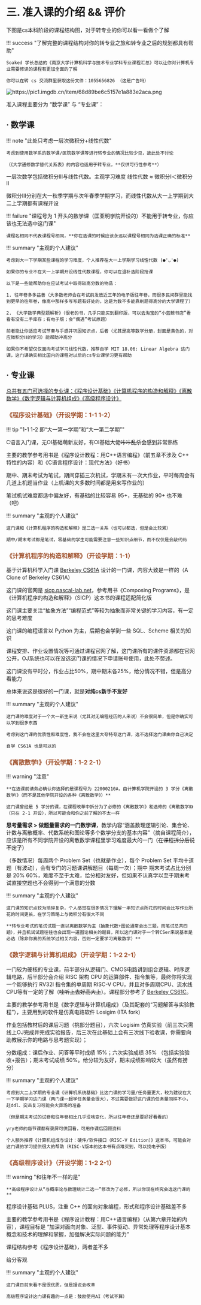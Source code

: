 # 三. 准入课的介绍 && 评价

下图是cs本科阶段的课程结构图，对于转专业的你可以看一看做个了解

!!! success "了解完整的课程结构对你的转专业之旅和转专业之后的规划都具有帮助"

    Soaked 学长总结的《南京大学计算机科学与技术专业学科专业课程汇总》可以让你对计算机专业需要修读的课程有更加全面的了解
    
    你可以在转 cs 交流群里获取这份文件：1055656826 （这是广告吗）

<img src="https://pic1.imgdb.cn/item/68d89be6c5157e1a883e2aca.png" alt="https://pic1.imgdb.cn/item/68d89be6c5157e1a883e2aca.png" />

准入课程主要分为 “数学课” 与 “专业课”：

## · 数学课

!!! note "此处只考虑一层次微积分+线性代数"

    考虑到使用数学系的数学课/匡院数学课等进行转专业的情况比较少见，故此处不讨论
    
    （《大学通修数学替代关系表》的内容也适用于转专业，**仅供可行性参考**）

一层次数学包括微积分ⅠⅡ与线性代数。主观学习难度 线性代数 ≈ 微积分Ⅰ＜微积分Ⅱ

微积分ⅠⅡ分别在大一秋季学期与次年春季学期学习，而线性代数从大一上学期到大二上学期都有课程开设

!!! failure "课程号为 1 开头的数学课（匡亚明学院开设的）不能用于转专业，你应该也无法选中这门课"

    课程名相同不代表课程号相同，**你在选课的时候应该永远以课程号相同为选课正确的标准**

!!! summary "主观的个人建议"

    考虑到大一下学期某些课程的学习难度，个人推荐在大一上学期学习线性代数 (●'◡'●)
    
    如果你的专业不在大一上学期开设线性代数课程，你可以在退补选阶段抢课
    
    以下是一些能帮助你在应试考试中取得较高分数的物品：
    
    1. 往年卷多多益善（大多数老师会在考试前发放近三年的电子版往年卷，而很多民间群里能找到更早的往年卷，像高中那样多写写题有好处的，这是为数不多能靠刷题得高分的大学课程了）
    
    2. 《大学数学典型题解析》（很老的书，几乎只能买到翻印版，可以去淘宝的“小蓝鲸书店”看看有没有二手库存；有电子版；会“偶遇”考试原题）
    
    前者能让你适应考试节奏与手感并巩固知识点，后者（尤其是高等数学分册，封面是黄色的，对应微积分ⅠⅡ的学习）能帮助冲高分
    
    如果你不希望仅仅面向考试学习线性代数，推荐自学 MIT 18.06: Linear Algebra 这门课，这门课确实相比国内的课程对以后的cs专业课学习更有帮助



## · 专业课

<u>总共有五门可选择的专业课：《程序设计基础》《计算机程序的构造和解释》《离散数学》《数字逻辑与计算机组成》《高级程序设计》</u>

### <span style="color:  #A0522D;">《程序设计基础》（开设学期：1-1 1-2）</span>

!!! tip "1-1 1-2 即“大一第一学期”和“大一第二学期”"

C语言入门课，无OI基础萌新友好，有OI基础大佬~~咔咔乱杀~~会感到非常熟练

主要的教学参考用书是《程序设计教程：用C++语言编程》（前五章不涉及 C++ 特性的内容）和《C语言程序设计：现代方法》（好书）

期中、期末考试为笔试，期间穿插三次机试，学期末有一次大作业，平时每周会有几道上机题当作业（上机课的大多数时间都是用来写作业的）

笔试机试难度都适中偏友好，有基础的比较容易 95+，无基础的 90+ 也不难（吧）

!!! summary "主观的个人建议"

    这门课和《计算机程序的构造和解释》是二选一关系（也可以都选，但是会比较累）
    
    期中/期末考试都是笔试，零基础的学生可能需要注意一些知识点细节，而不仅仅是会敲代码


### <span style="color:  #A0522D;">《计算机程序的构造和解释》（开设学期：1-1）</span>

基于计算机科学入门课 [Berkeley CS61A](https://cs61a.org) 设计的一门课，内容大致是一样的（A Clone of Berkeley CS61A）

这门课的官网是 [sicp.pascal-lab.net](https://sicp.pascal-lab.net/)，参考用书《Composing Programs》，是《计算机程序的构造和解释》（SICP）这本书的课程适配简化版

这门课主要关注“抽象方法”“编程范式”等较为抽象而非常关键的学习内容，有一定的思考难度

这门课的编程语言以 Python 为主，后期也会学到一些 SQL、Scheme 相关的知识

课程安排、作业设置情况等可通过课程官网了解，这门课所有的课件资源都在官网公开，OJ系统也可以在没选这门课的情况下申请账号使用，此处不赘述。

这门课没有平时分，作业占比50%，期中期末各25%，给分情况不错，但是高分看能力

总体来说这是很好的一门课，就是**对纯cs新手不友好**

!!! summary "主观的个人建议"

    这门课的难度对于一个大一新生来说（尤其对无编程经历的人来说）不会很简单，但是你确实可以学到很多东西
    
    考虑到这门课的优质性和难度性，我不会在这里大夸特夸这门课，选不选择这门课由你自己决定
    
    自学 CS61A 也是可以的



### <span style="color:  #A0522D;">《离散数学Ⅰ》（开设学期：1-2 2-1）</span>

!!! warning "注意"

    **在选课前请务必确认你选择的是课程号为 22000210A，由计算机学院开设的 3 学分《离散数学Ⅰ》（而不是其他学院开设的各种《离散数学》）**
    
    这门课曾经是 5 学分的课，在课程改革中拆分为了必修的《离散数学Ⅰ》和选修的《离散数学Ⅱ》（只在 2-1 开设），所以可能会和你之前了解的不太一样

**思考量需求 > 做题量需求的一门数学课**，教学内容“涵盖数理逻辑引论、集合论、计数与离散概率、代数系统和图论等多个数学分支的基本内容”（摘自课程简介），应该是所有不同学院开设的离散数学课程里学习难度最大的一门（<del>在课程拆分后说不定了</del>）

（多数情况）每周两个 Problem Set（也就是作业），每个 Problem Set 平均十道题（有波动），会有专门的习题课讲解题目（每周一次）；期中 期末考试占比分别是 20% 60%，难度不至于太难，给分相对友好，但如果不认真学以至于期末考试直接空题也不会得到一个满意的分数

!!! summary "主观的个人建议"

    这门课的知识点较为琐碎复杂，个人感觉在很多情况下理解一串知识点所花的时间会比写作业所花的时间更长，在学习策略上与微积分有很大不同
    
    **转专业考试的笔试试题一直以离散数学为主（抽象代数+图论通常会出三题，而笔试总共四题），并且机试试题往往也会出现一道图论相关的题目，所以这门课对于一个转CSer来说基本是必选（除非你真的系统学过相关内容，否则一定要学习离散数学）**



### <span style="color:  #A0522D;">《数字逻辑与计算机组成》（开设学期：1-2 2-1）</span>

一门较为硬核的专业课，前半部分从逻辑门、CMOS电路讲到组合逻辑、时序逻辑电路，后半部分会介绍 RISC 架构 CPU 的运算部件、指令集等，最终你将实现一个能够执行 RV32I 指令集的单周期 RISC-V CPU，并且对多周期CPU、流水线CPU等有一定的了解（<del>哇听上去好高大上</del>）。课程部分参考了 [Berkeley CS61C](https://cs61c.org)。

主要的教学参考用书是《数字逻辑与计算机组成》（及其配套的“习题解答与实验教程”），主要用到的软件是仿真电路软件 Losigim (ITA fork)

作业包括教材后的课后习题（挑部分题目），六次 Logisim 仿真实验（前三次只需线上OJ完成并完成实验报告，后三次在此基础上会有三次线下验收课，你需要向助教展示你的电路与思考题实现）；

分数组成：课后作业、问答等平时成绩 15%；六次实验成绩 35% （包括实验验收+报告）；期末考试成绩 50%。给分较为友好，期末成绩影响较大（虽然有捞分）

!!! summary "主观的个人建议"

    考虑到大二上学期的专业课《计算机系统基础》比这门课的学习量/任务量更大，较为建议在大一下学期学习这门课（两门课一起学任务量会很大），不过需要做好这门课的任务量同样不小，赶ddl、突击复习可能会火葬场的准备
    
    （但是期末考试的试卷和往年卷相比几乎没啥变化，所以往年卷还是要好好看看的）
    
    yry老师的每节课都有录屏可供回看，可用作课后回顾资料
    
    个人额外推荐《计算机组成与设计：硬件/软件接口（RISC-V Edition）》这本书，可能会对这门课的学习提供很大的帮助（RISC-V版本的这本书有点难买到，可以找电子版）



### <span style="color:  #A0522D;">《高级程序设计》（开设学期：1-2 2-1）</span>

!!! warning "和往年不一样的是"

    **高级程序设计从“与概率论与数理统计二选一”修改为了必修，所以你现在终究会选这门课的**

程序设计基础 PLUS，注重 C++ 的面向对象编程，形式和程序设计基础差不多

主要的教学参考用书是《程序设计教程：用C++语言编程》（从第六章开始的内容），课程目标是 “加深对面向对象、泛型、事件驱动、异常处理等程序设计基本概念和技术的理解和掌握，加强解决实际问题的能力”

课程结构参考《程序设计基础》，两者差不多

给分客观

!!! summary "主观的个人建议"

    这门课目前来看不是很优质，但是据说会改革
    
    高级程序设计这门课有趣的一点是：鼓励使用AI（考试不算）

